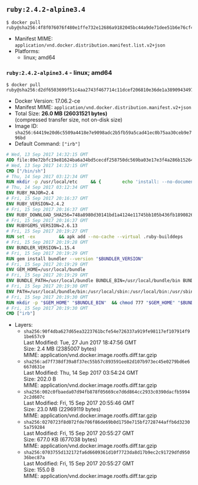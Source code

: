 ## `ruby:2.4.2-alpine3.4`

```console
$ docker pull ruby@sha256:4f8f076076f480e1ffe732e12686a9182045bc44a9de71dee51b6e76cf417bf9
```

-	Manifest MIME: `application/vnd.docker.distribution.manifest.list.v2+json`
-	Platforms:
	-	linux; amd64

### `ruby:2.4.2-alpine3.4` - linux; amd64

```console
$ docker pull ruby@sha256:d2df6503699f51c4aa2743f467714c11dcef206810e36de1a38909434971c88e
```

-	Docker Version: 17.06.2-ce
-	Manifest MIME: `application/vnd.docker.distribution.manifest.v2+json`
-	Total Size: **26.0 MB (26031521 bytes)**  
	(compressed transfer size, not on-disk size)
-	Image ID: `sha256:64419e20d6c5509a4418e7e9098adc2b5fb59a5cad41ec0b75aa30ceb9e796bd`
-	Default Command: `["irb"]`

```dockerfile
# Wed, 13 Sep 2017 14:32:15 GMT
ADD file:89e72bfc19e81624ba6a34bd5cecdf258750dc569ba03e17e3f4a286b1526461 in / 
# Wed, 13 Sep 2017 14:32:15 GMT
CMD ["/bin/sh"]
# Thu, 14 Sep 2017 03:12:34 GMT
RUN mkdir -p /usr/local/etc 	&& { 		echo 'install: --no-document'; 		echo 'update: --no-document'; 	} >> /usr/local/etc/gemrc
# Thu, 14 Sep 2017 03:12:34 GMT
ENV RUBY_MAJOR=2.4
# Fri, 15 Sep 2017 20:16:37 GMT
ENV RUBY_VERSION=2.4.2
# Fri, 15 Sep 2017 20:16:37 GMT
ENV RUBY_DOWNLOAD_SHA256=748a8980d30141bd1a4124e11745bb105b436fb1890826e0d2b9ea31af27f735
# Fri, 15 Sep 2017 20:16:37 GMT
ENV RUBYGEMS_VERSION=2.6.13
# Fri, 15 Sep 2017 20:19:27 GMT
RUN set -ex 		&& apk add --no-cache --virtual .ruby-builddeps 		autoconf 		bison 		bzip2 		bzip2-dev 		ca-certificates 		coreutils 		dpkg-dev dpkg 		gcc 		gdbm-dev 		glib-dev 		libc-dev 		libffi-dev 		openssl 		openssl-dev 		libxml2-dev 		libxslt-dev 		linux-headers 		make 		ncurses-dev 		procps 		readline-dev 		ruby 		tar 		xz 		yaml-dev 		zlib-dev 		&& wget -O ruby.tar.xz "https://cache.ruby-lang.org/pub/ruby/${RUBY_MAJOR%-rc}/ruby-$RUBY_VERSION.tar.xz" 	&& echo "$RUBY_DOWNLOAD_SHA256 *ruby.tar.xz" | sha256sum -c - 		&& mkdir -p /usr/src/ruby 	&& tar -xJf ruby.tar.xz -C /usr/src/ruby --strip-components=1 	&& rm ruby.tar.xz 		&& cd /usr/src/ruby 		&& { 		echo '#define ENABLE_PATH_CHECK 0'; 		echo; 		cat file.c; 	} > file.c.new 	&& mv file.c.new file.c 		&& autoconf 	&& gnuArch="$(dpkg-architecture --query DEB_BUILD_GNU_TYPE)" 	&& export ac_cv_func_isnan=yes ac_cv_func_isinf=yes 	&& ./configure 		--build="$gnuArch" 		--disable-install-doc 		--enable-shared 	&& make -j "$(nproc)" 	&& make install 		&& runDeps="$( 		scanelf --needed --nobanner --recursive /usr/local 			| awk '{ gsub(/,/, "\nso:", $2); print "so:" $2 }' 			| sort -u 			| xargs -r apk info --installed 			| sort -u 	)" 	&& apk add --virtual .ruby-rundeps $runDeps 		bzip2 		ca-certificates 		libffi-dev 		openssl-dev 		procps 		yaml-dev 		zlib-dev 	&& apk del .ruby-builddeps 	&& cd / 	&& rm -r /usr/src/ruby 		&& gem update --system "$RUBYGEMS_VERSION"
# Fri, 15 Sep 2017 20:19:28 GMT
ENV BUNDLER_VERSION=1.15.4
# Fri, 15 Sep 2017 20:19:29 GMT
RUN gem install bundler --version "$BUNDLER_VERSION"
# Fri, 15 Sep 2017 20:19:29 GMT
ENV GEM_HOME=/usr/local/bundle
# Fri, 15 Sep 2017 20:19:29 GMT
ENV BUNDLE_PATH=/usr/local/bundle BUNDLE_BIN=/usr/local/bundle/bin BUNDLE_SILENCE_ROOT_WARNING=1 BUNDLE_APP_CONFIG=/usr/local/bundle
# Fri, 15 Sep 2017 20:19:30 GMT
ENV PATH=/usr/local/bundle/bin:/usr/local/sbin:/usr/local/bin:/usr/sbin:/usr/bin:/sbin:/bin
# Fri, 15 Sep 2017 20:19:30 GMT
RUN mkdir -p "$GEM_HOME" "$BUNDLE_BIN" 	&& chmod 777 "$GEM_HOME" "$BUNDLE_BIN"
# Fri, 15 Sep 2017 20:19:30 GMT
CMD ["irb"]
```

-	Layers:
	-	`sha256:90f4dba627d65ea3223761bcfe54e726337a919fe98117ef107914f91be657c9`  
		Last Modified: Tue, 27 Jun 2017 18:47:56 GMT  
		Size: 2.4 MB (2385007 bytes)  
		MIME: application/vnd.docker.image.rootfs.diff.tar.gzip
	-	`sha256:ad7f738df39a8f37ec55b57c893591ee82d107b973ec45e0279bd6e6667d631e`  
		Last Modified: Thu, 14 Sep 2017 03:54:24 GMT  
		Size: 202.0 B  
		MIME: application/vnd.docker.image.rootfs.diff.tar.gzip
	-	`sha256:002c0fbaeda07d94fb878f05669ce7d6d864cc2933c0390dacfb59942c2d607c`  
		Last Modified: Fri, 15 Sep 2017 20:55:46 GMT  
		Size: 23.0 MB (22969119 bytes)  
		MIME: application/vnd.docker.image.rootfs.diff.tar.gzip
	-	`sha256:0270723f8d072fde706f86de69b0d1750e715bf2728744affb6d32305a759284`  
		Last Modified: Fri, 15 Sep 2017 20:55:27 GMT  
		Size: 677.0 KB (677038 bytes)  
		MIME: application/vnd.docker.image.rootfs.diff.tar.gzip
	-	`sha256:0703755d132172fa6d6609361d10f7723da8d17b9ec2c91729dfd95036bec87a`  
		Last Modified: Fri, 15 Sep 2017 20:55:27 GMT  
		Size: 155.0 B  
		MIME: application/vnd.docker.image.rootfs.diff.tar.gzip
